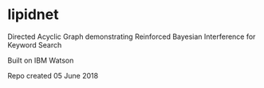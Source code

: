 # lipidnet

Directed Acyclic Graph demonstrating Reinforced Bayesian Interference for Keyword Search 

Built on IBM Watson

Repo created 05 June 2018
